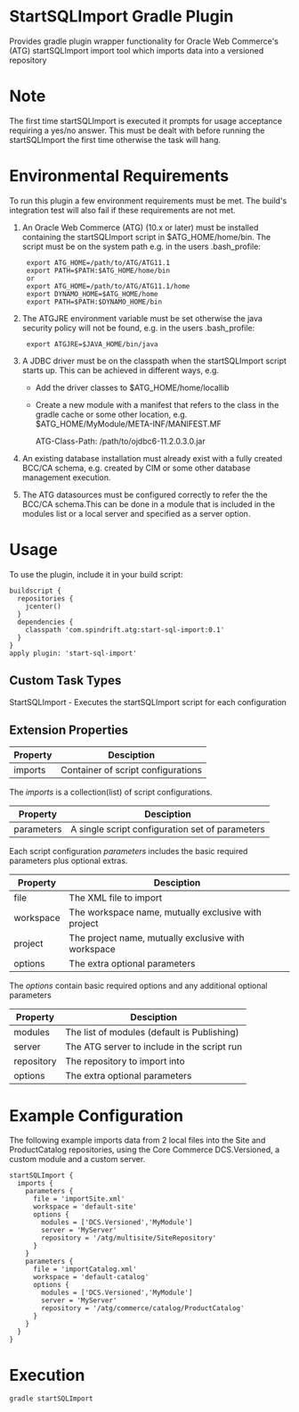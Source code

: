 StartSQLImport Gradle Plugin
============================
Provides gradle plugin wrapper functionality for Oracle Web Commerce's (ATG) startSQLImport import tool which imports data into a versioned repository

Note
====
The first time startSQLImport is executed it prompts for usage acceptance requiring a yes/no answer.
This must be dealt with before running the startSQLImport the first time otherwise the task will hang.

Environmental Requirements
==========================
To run this plugin a few environment requirements must be met. The build's integration test will also fail if these requirements are not met.

1. An Oracle Web Commerce (ATG) (10.x or later) must be installed containing the startSQLImport script in $ATG_HOME/home/bin.
	 The script must be on the system path e.g. in the users .bash_profile: 

		export ATG_HOME=/path/to/ATG/ATG11.1
		export PATH=$PATH:$ATG_HOME/home/bin
		or
		export ATG_HOME=/path/to/ATG/ATG11.1/home
		export DYNAMO_HOME=$ATG_HOME/home
		export PATH=$PATH:$DYNAMO_HOME/bin

2. The ATGJRE environment variable must be set otherwise the java security policy will not be found, e.g. in the users .bash_profile: 

		export ATGJRE=$JAVA_HOME/bin/java

3. A JDBC driver must be on the classpath when the startSQLImport script starts up. This can be achieved in different ways, e.g.
	 - Add the driver classes to $ATG_HOME/home/locallib
	 - Create a new module with a manifest that refers to the class in the gradle cache or some other location, e.g. $ATG_HOME/MyModule/META-INF/MANIFEST.MF
		
		ATG-Class-Path: /path/to/ojdbc6-11.2.0.3.0.jar

4. An existing database installation must already exist with a fully created BCC/CA schema, e.g. created by CIM or some other database management execution.

5. The ATG datasources must be configured correctly to refer the the BCC/CA schema.This can be done in a module that is included in the modules list or a local server and specified as a server option.

Usage
=====
To use the plugin, include it in your build script:


    buildscript {
      repositories {
        jcenter()
      }
      dependencies {
        classpath 'com.spindrift.atg:start-sql-import:0.1'
      }
    }
    apply plugin: 'start-sql-import'


Custom Task Types
-----------------

StartSQLImport - Executes the startSQLImport script for each configuration

Extension Properties
--------------------

<table>
  <thead>
    <tr>
      <th>Property</th><th>Desciption</th>
    </tr>
  </thead>
  <tbody>
    <tr>
      <td>imports</td><td>Container of script configurations</td>
    </tr>
  </tbody>
</table>

The *imports* is a collection(list) of script configurations.

<table>
  <thead>
    <tr>
      <th>Property</th><th>Desciption</th>
    </tr>
  </thead>
  <tbody>
    <tr>
      <td>parameters</td><td>A single script configuration set of parameters</td>
    </tr>
  </tbody>
</table>

Each script configuration *parameters* includes the basic required parameters plus optional extras.

<table>
  <thead>
    <tr>
      <th>Property</th><th>Desciption</th>
    </tr>
  </thead>
  <tbody>
    <tr><td>file</td><td>The XML file to import</td></tr>
    <tr><td>workspace</td><td>The workspace name, mutually exclusive with project</td></tr>
    <tr><td>project</td><td>The project name, mutually exclusive with workspace</td></tr>
    <tr><td>options</td><td>The extra optional parameters</td></tr>
  </tbody>
</table>

The *options* contain basic required options and any additional optional parameters

<table>
  <thead>
    <tr>
      <th>Property</th><th>Desciption</th>
    </tr>
  </thead>
  <tbody>
    <tr><td>modules</td><td>The list of modules (default is Publishing)</td></tr>
    <tr><td>server</td><td>The ATG server to include in the script run</td></tr>
    <tr><td>repository</td><td>The repository to import into</td></tr>
    <tr><td>options</td><td>The extra optional parameters</td></tr>
  </tbody>
</table>

Example Configuration
=====================

The following example imports data from 2 local files into the Site and ProductCatalog repositories, using the Core Commerce DCS.Versioned, a custom module and a custom server.


    startSQLImport {
      imports {
        parameters {
          file = 'importSite.xml'
          workspace = 'default-site'
          options {
            modules = ['DCS.Versioned','MyModule']
            server = 'MyServer'
            repository = '/atg/multisite/SiteRepository'
          }
        }
        parameters {
          file = 'importCatalog.xml'
          workspace = 'default-catalog'
          options {
            modules = ['DCS.Versioned','MyModule']
            server = 'MyServer'
            repository = '/atg/commerce/catalog/ProductCatalog'
          }
        }
      }
    }

Execution
=========

    gradle startSQLImport
    
    







